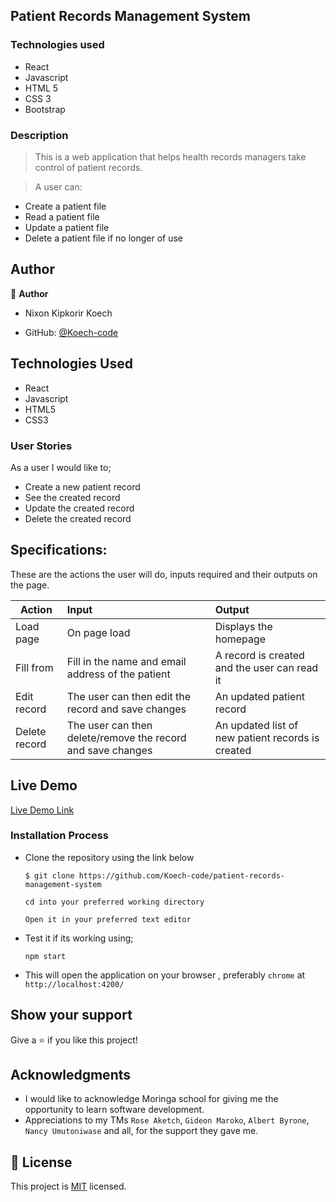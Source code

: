 
## Patient Records Management System
 
### Technologies used
  - React
  - Javascript
  - HTML 5
  - CSS 3
  - Bootstrap

### Description
> This is a web application that helps health records managers take control of patient records.

> A user can:
- Create a patient file
- Read a patient file
- Update a patient file
- Delete a patient file if no longer of use

## Author

👤 **Author**
- Nixon Kipkorir Koech

- GitHub: [@Koech-code](https://github.com/Koech-code)

## Technologies Used

- React
- Javascript
- HTML5
- CSS3

### User Stories
As a user I would like to;

- Create a new patient record
- See the created record
- Update the created record
- Delete the created record

## Specifications:
These are the actions the user will do, inputs required and their outputs on the page. 

  | Action    | Input                                      | Output                        |
  | ----------|:-------------                              | :------                       |
  | Load page | On page load                               | Displays the homepage         |
  | Fill from | Fill in the name and email address of the patient | A record is created and the user can read it         |
  | Edit record    | The user can then edit the record and save changes           | An updated patient record     |
  | Delete record    | The user can then delete/remove the record and save changes           | An updated list of new patient records is created   |

## Live Demo

[Live Demo Link]( https://patient-record-ms.netlify.app/)


### Installation Process

- Clone the repository using the link below

   ```
   $ git clone https://github.com/Koech-code/patient-records-management-system
   ```
   ```
   cd into your preferred working directory
   ```
   ```
   Open it in your preferred text editor
   ```
- Test it if its working using;
  ```
  npm start
  ```
- This will open the application on your browser , preferably `chrome` at `http://localhost:4200/`


## Show your support

Give a ⭐️ if you like this project!

## Acknowledgments

- I would like to acknowledge Moringa school for giving me the opportunity to learn software development.
- Appreciations to  my TMs `Rose Aketch`, `Gideon Maroko`, `Albert Byrone`, `Nancy Umutoniwase` and all, for the support they gave me.

## 📝 License

This project is [MIT](LICENSE.md) licensed.
